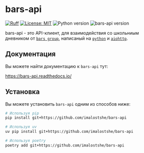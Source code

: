 # bars-api

[![Ruff](https://img.shields.io/endpoint?url=https://raw.githubusercontent.com/astral-sh/ruff/main/assets/badge/v2.json)](https://github.com/astral-sh/ruff)
[![License: MIT](https://img.shields.io/badge/License-MIT-yellow.svg)](https://opensource.org/license/MIT)
![Python version](https://img.shields.io/badge/dynamic/toml?url=https://raw.githubusercontent.com/iamlostshe/bars-api/refs/heads/main/pyproject.toml&query=project.requires-python&label=python&color=blue)
![bars-api version](https://img.shields.io/badge/dynamic/toml?url=https://raw.githubusercontent.com/iamlostshe/bars-api/refs/heads/main/pyproject.toml&query=project.version&label=version&color=green)

bars-api - это API-клиент, для взаимодействия со школьниым дневником от [`bars group`](https://bars.group), написаный на [`python`](https://python.org) и [`aiohttp`](https://github.com/aio-libs/aiohttp).

## Документация

Вы можете найти документацию к `bars-api` тут:

https://bars-api.readthedocs.io/

## Установка

Вы можете установить `bars-api` одним из способов ниже:

``` bash
# Используя pip
pip install git+https://github.com/imalostshe/bars-api

# Используя uv
uv pip install git+https://github.com/imalostshe/bars-api

# Используя poetry
poetry add git+https://github.com/imalostshe/bars-api
```
